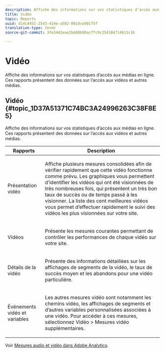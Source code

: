 ```yaml
---
description: Affiche des informations sur vos statistiques d’accès aux médias en ligne. Ces rapports présentent des données sur l’accès aux vidéos et autres médias.
title: Vidéo
topic: Reports
uuid: d14c4451-2543-414e-a582-001dce001f5f
translation-type: tm+mt
source-git-commit: 3fe3442eae1bdd8b90acffc9c25d184714613c16

---
```



# Vidéo

Affiche des informations sur vos statistiques d’accès aux médias en ligne. Ces rapports présentent des données sur l’accès aux vidéos et autres médias.

## Vidéo {#topic_1D37A51371C74BC3A24996263C38F8E5}

Affiche des informations sur vos statistiques d’accès aux médias en ligne. Ces rapports présentent des données sur l’accès aux vidéos et autres médias.

<table id="table_A032C55365C34F808764965ADF62F81F"> 
 <thead> 
  <tr> 
   <th colname="col1" class="entry"> Rapports </th> 
   <th colname="col2" class="entry"> Description </th> 
  </tr> 
 </thead>
 <tbody> 
  <tr> 
   <td colname="col1"> Présentation vidéo </td> 
   <td colname="col2"> <p> Affiche plusieurs mesures consolidées afin de vérifier rapidement que cette vidéo fonctionne comme prévu. Les graphiques vous permettent d’identifier les vidéos qui ont été visionnées de très nombreuses fois, qui présentent un très bon taux de succès ou de temps passé à les visionner. La liste des cent meilleures vidéos vous permet d’effectuer rapidement le suivi des vidéos les plus visionnées sur votre site. </p> </td> 
  </tr> 
  <tr> 
   <td colname="col1"> Vidéos </td> 
   <td colname="col2"> <p> Présente les mesures courantes permettant de contrôler les performances de chaque vidéo sur votre site. </p> </td> 
  </tr> 
  <tr> 
   <td colname="col1"> Détails de la vidéo </td> 
   <td colname="col2"> <p> Présente des informations détaillées sur les affichages de segments de la vidéo, le taux de succès moyen et les abandons pour une vidéo particulière. </p> </td> 
  </tr> 
  <tr> 
   <td colname="col1"> Événements vidéo et variables </td> 
   <td colname="col2"> <p> Les autres mesures vidéo sont notamment les chemins vidéo, les affichages de segments et d’autres variables personnalisées associées à une vidéo. Pour accéder à ces mesures, sélectionnez <span class="uicontrol">Vidéo</span> &gt; <span class="uicontrol">Mesures vidéo supplémentaires</span>. </p> </td> 
  </tr> 
 </tbody> 
</table>

Voir [Mesures audio et vidéo dans Adobe Analytics](https://docs.adobe.com/content/help/fr-FR/media-analytics/using/media-overview.html).
